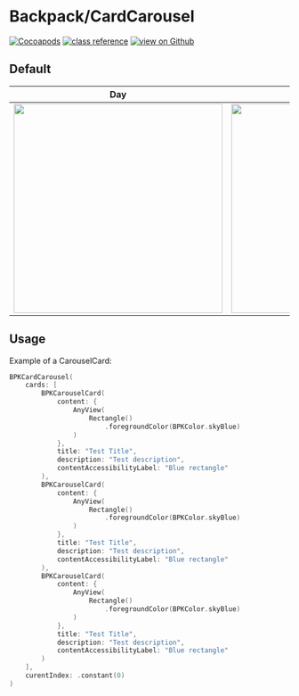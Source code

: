 # Backpack/CardCarousel

[![Cocoapods](https://img.shields.io/cocoapods/v/Backpack.svg?style=flat)](https://cocoapods.org/pods/Backpack-SwiftUI)
[![class reference](https://img.shields.io/badge/Class%20reference-iOS-blue)](https://backpack.github.io/ios/versions/latest/swiftui/Classes/BPKCardCarousel.html)
[![view on Github](https://img.shields.io/badge/Source%20code-GitHub-lightgrey)](https://github.com/backpack/ios/tree/main/Backpack-SwiftUI/CardCarousel)

## Default

| Day | Night |
| --- | --- |
| <img src="https://raw.githubusercontent.com/backpack/ios/main/screenshots/iPhone-card-carousel__default_lm.png" alt="" width="375" /> |<img src="https://raw.githubusercontent.com/backpack/ios/main/screenshots/iPhone-card-carousel__default_dm.png" alt="" width="375" /> |

## Usage

Example of a CarouselCard: 
```swift
BPKCardCarousel(
    cards: [
        BPKCarouselCard(
            content: {
                AnyView(
                    Rectangle()
                        .foregroundColor(BPKColor.skyBlue)
                )
            },
            title: "Test Title",
            description: "Test description",
            contentAccessibilityLabel: "Blue rectangle"
        ),
        BPKCarouselCard(
            content: {
                AnyView(
                    Rectangle()
                        .foregroundColor(BPKColor.skyBlue)
                )
            },
            title: "Test Title",
            description: "Test description",
            contentAccessibilityLabel: "Blue rectangle"
        ),
        BPKCarouselCard(
            content: {
                AnyView(
                    Rectangle()
                        .foregroundColor(BPKColor.skyBlue)
                )
            },
            title: "Test Title",
            description: "Test description",
            contentAccessibilityLabel: "Blue rectangle"
        )
    ],
    curentIndex: .constant(0)
)
```
